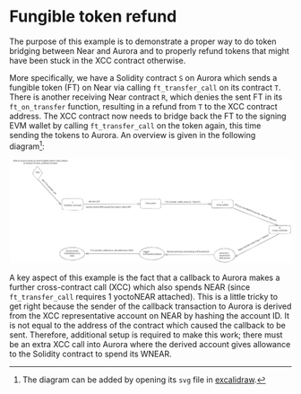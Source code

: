 # Fungible token refund

The purpose of this example is to demonstrate a proper way to do token bridging between Near and Aurora and to properly refund tokens that might have been stuck in the XCC contract otherwise.

More specifically, we have a Solidity contract `S` on Aurora which sends a fungible token (FT) on Near via calling `ft_transfer_call` on its contract `T`.
There is another receiving Near contract `R`, which denies the sent FT in its `ft_on_transfer` function, resulting in a refund from `T` to the XCC contract address.
The XCC contract now needs to bridge back the FT to the signing EVM wallet by calling `ft_transfer_call` on the token again, this time sending the tokens to Aurora.
An overview is given in the following diagram[^1]:

![Overview diagram](./assets/ft-refund-overview.svg)

[^1]: The diagram can be added by opening its `svg` file in [excalidraw](https://excalidraw.com).

A key aspect of this example is the fact that a callback to Aurora makes a further cross-contract call (XCC) which also spends NEAR (since `ft_transfer_call` requires 1 yoctoNEAR attached).
This is a little tricky to get right because the sender of the callback transaction to Aurora is derived from the XCC representative account on NEAR by hashing the account ID.
It is not equal to the address of the contract which caused the callback to be sent.
Therefore, additional setup is required to make this work; there must be an extra XCC call into Aurora where the derived account gives allowance to the Solidity contract to spend its WNEAR.
